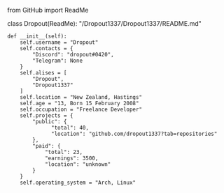 from GitHub import ReadMe

class Dropout(ReadMe):
    "/Dropout1337/Dropout1337/README.md"

    def __init__(self):
        self.username = "Dropout"
        self.contacts = {
            "Discord": "dropout#0420",
            "Telegram": None
        }
        self.alises = [
            "Dropout",
            "Dropout1337"
        ]
        self.location = "New Zealand, Hastings"
        self.age = "13, Born 15 February 2008"
        self.occupation = "Freelance Developer"
        self.projects = {
            "public": {
                  "total": 40,
                  "location": "github.com/dropout1337?tab=repositories"
            },
            "paid": {
                "total": 23,
                "earnings": 3500,
                "location": "unknown"
            }
        }
        self.operating_system = "Arch, Linux"
